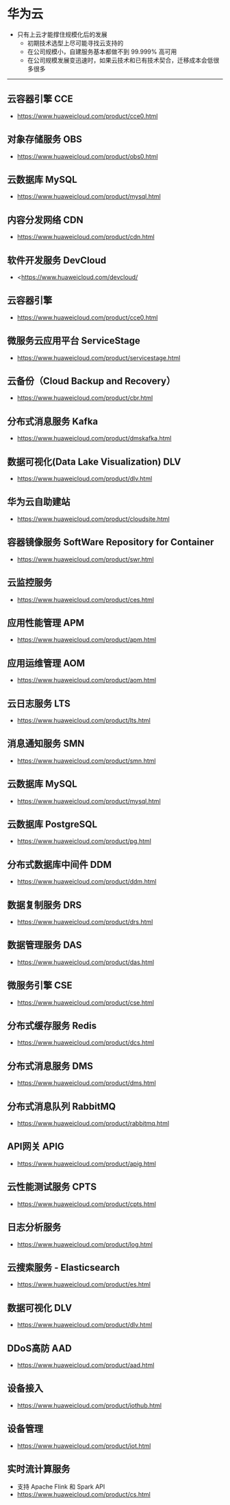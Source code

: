 
# 华为云


- 只有上云才能撑住规模化后的发展
    - 初期技术选型上尽可能寻找云支持的
    - 在公司规模小，自建服务基本都做不到 99.999% 高可用
    - 在公司规模发展变迅速时，如果云技术和已有技术契合，迁移成本会低很多很多

-------------------------------------------------------------------

## 云容器引擎 CCE

- <https://www.huaweicloud.com/product/cce0.html>

## 对象存储服务 OBS

- <https://www.huaweicloud.com/product/obs0.html>

## 云数据库 MySQL

- <https://www.huaweicloud.com/product/mysql.html>

## 内容分发网络 CDN

- <https://www.huaweicloud.com/product/cdn.html>

## 软件开发服务 DevCloud

- <https://www.huaweicloud.com/devcloud/

## 云容器引擎

- <https://www.huaweicloud.com/product/cce0.html>

## 微服务云应用平台 ServiceStage

- <https://www.huaweicloud.com/product/servicestage.html>

## 云备份（Cloud Backup and Recovery）

- <https://www.huaweicloud.com/product/cbr.html>

## 分布式消息服务 Kafka

- <https://www.huaweicloud.com/product/dmskafka.html>

## 数据可视化(Data Lake Visualization) DLV

- <https://www.huaweicloud.com/product/dlv.html>

## 华为云自助建站

- <https://www.huaweicloud.com/product/cloudsite.html>

## 容器镜像服务 SoftWare Repository for Container

- <https://www.huaweicloud.com/product/swr.html>

## 云监控服务

- <https://www.huaweicloud.com/product/ces.html>

## 应用性能管理 APM

- <https://www.huaweicloud.com/product/apm.html>

## 应用运维管理 AOM

- <https://www.huaweicloud.com/product/aom.html>

## 云日志服务 LTS

- <https://www.huaweicloud.com/product/lts.html>

## 消息通知服务 SMN

- <https://www.huaweicloud.com/product/smn.html>

## 云数据库 MySQL

- <https://www.huaweicloud.com/product/mysql.html>

## 云数据库 PostgreSQL

- <https://www.huaweicloud.com/product/pg.html>

## 分布式数据库中间件 DDM

- <https://www.huaweicloud.com/product/ddm.html>

## 数据复制服务 DRS

- <https://www.huaweicloud.com/product/drs.html>

## 数据管理服务 DAS

- <https://www.huaweicloud.com/product/das.html>

## 微服务引擎 CSE

- <https://www.huaweicloud.com/product/cse.html>

## 分布式缓存服务 Redis

- <https://www.huaweicloud.com/product/dcs.html>

## 分布式消息服务 DMS

- <https://www.huaweicloud.com/product/dms.html>

## 分布式消息队列 RabbitMQ

- <https://www.huaweicloud.com/product/rabbitmq.html>

## API网关 APIG

- <https://www.huaweicloud.com/product/apig.html>

## 云性能测试服务 CPTS

- <https://www.huaweicloud.com/product/cpts.html>

## 日志分析服务

- <https://www.huaweicloud.com/product/log.html>

## 云搜索服务 - Elasticsearch

- <https://www.huaweicloud.com/product/es.html>

## 数据可视化 DLV

- <https://www.huaweicloud.com/product/dlv.html>

## DDoS高防 AAD

- <https://www.huaweicloud.com/product/aad.html>

## 设备接入

- <https://www.huaweicloud.com/product/iothub.html>

## 设备管理

- <https://www.huaweicloud.com/product/iot.html>

## 实时流计算服务

- 支持 Apache Flink 和 Spark API
- <https://www.huaweicloud.com/product/cs.html>

















